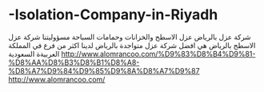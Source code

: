 # -Isolation-Company-in-Riyadh
شركة عزل بالرياض عزل الاسطح والخزانات وحمامات السباحة مسؤوليتنا شركة عزل الاسطح بالرياض هي افضل شركة عزل متواجدة بالرياض لدينا اكثر من فرع في المملكة العربيةة السعودية   http://www.alomrancoo.com/%D9%83%D8%B4%D9%81-%D8%AA%D8%B3%D8%B1%D8%A8-%D8%A7%D9%84%D9%85%D9%8A%D8%A7%D9%87
http://www.alomrancoo.com/
